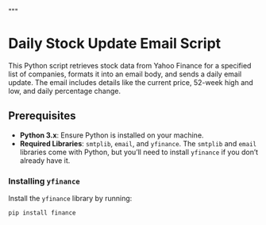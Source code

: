 """
# Daily Stock Update Email Script

This Python script retrieves stock data from Yahoo Finance for a specified list of companies, formats it into an email body, and sends a daily email update. The email includes details like the current price, 52-week high and low, and daily percentage change.

## Prerequisites

- **Python 3.x**: Ensure Python is installed on your machine.
- **Required Libraries**: `smtplib`, `email`, and `yfinance`. The `smtplib` and `email` libraries come with Python, but you’ll need to install `yfinance` if you don’t already have it.

### Installing `yfinance`

Install the `yfinance` library by running:

```bash
pip install finance
